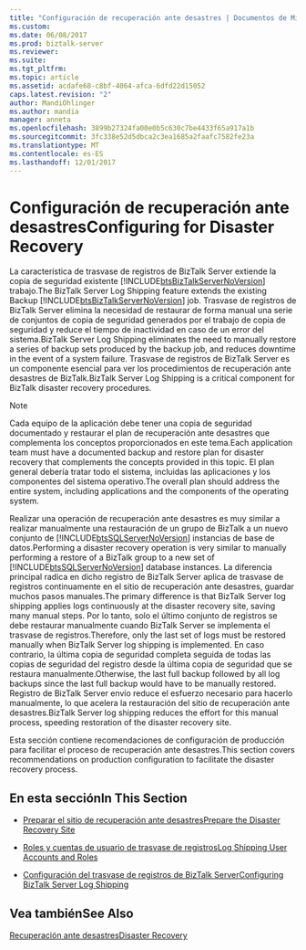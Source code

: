 ```yaml
---
title: "Configuración de recuperación ante desastres | Documentos de Microsoft"
ms.custom: 
ms.date: 06/08/2017
ms.prod: biztalk-server
ms.reviewer: 
ms.suite: 
ms.tgt_pltfrm: 
ms.topic: article
ms.assetid: acdafe68-c8bf-4064-afca-6dfd22d15052
caps.latest.revision: "2"
author: MandiOhlinger
ms.author: mandia
manager: anneta
ms.openlocfilehash: 3899b27324fa00e0b5c630c7be4433f65a917a1b
ms.sourcegitcommit: 3fc338e52d5dbca2c3ea1685a2faafc7582fe23a
ms.translationtype: MT
ms.contentlocale: es-ES
ms.lasthandoff: 12/01/2017
---
```

# <a name="configuring-for-disaster-recovery"></a><span data-ttu-id="b7d9f-102">Configuración de recuperación ante desastres</span><span class="sxs-lookup"><span data-stu-id="b7d9f-102">Configuring for Disaster Recovery</span></span>
<span data-ttu-id="b7d9f-103">La característica de trasvase de registros de BizTalk Server extiende la copia de seguridad existente [!INCLUDE[btsBizTalkServerNoVersion](../includes/btsbiztalkservernoversion-md.md)] trabajo.</span><span class="sxs-lookup"><span data-stu-id="b7d9f-103">The BizTalk Server Log Shipping feature extends the existing Backup [!INCLUDE[btsBizTalkServerNoVersion](../includes/btsbiztalkservernoversion-md.md)] job.</span></span> <span data-ttu-id="b7d9f-104">Trasvase de registros de BizTalk Server elimina la necesidad de restaurar de forma manual una serie de conjuntos de copia de seguridad generados por el trabajo de copia de seguridad y reduce el tiempo de inactividad en caso de un error del sistema.</span><span class="sxs-lookup"><span data-stu-id="b7d9f-104">BizTalk Server Log Shipping eliminates the need to manually restore a series of backup sets produced by the backup job, and reduces downtime in the event of a system failure.</span></span> <span data-ttu-id="b7d9f-105">Trasvase de registros de BizTalk Server es un componente esencial para ver los procedimientos de recuperación ante desastres de BizTalk.</span><span class="sxs-lookup"><span data-stu-id="b7d9f-105">BizTalk Server Log Shipping is a critical component for BizTalk disaster recovery procedures.</span></span>  
  
> [!NOTE]  
>  <span data-ttu-id="b7d9f-106">Cada equipo de la aplicación debe tener una copia de seguridad documentado y restaurar el plan de recuperación ante desastres que complementa los conceptos proporcionados en este tema.</span><span class="sxs-lookup"><span data-stu-id="b7d9f-106">Each application team must have a documented backup and restore plan for disaster recovery that complements the concepts provided in this topic.</span></span> <span data-ttu-id="b7d9f-107">El plan general debería tratar todo el sistema, incluidas las aplicaciones y los componentes del sistema operativo.</span><span class="sxs-lookup"><span data-stu-id="b7d9f-107">The overall plan should address the entire system, including applications and the components of the operating system.</span></span>  
  
 <span data-ttu-id="b7d9f-108">Realizar una operación de recuperación ante desastres es muy similar a realizar manualmente una restauración de un grupo de BizTalk a un nuevo conjunto de [!INCLUDE[btsSQLServerNoVersion](../includes/btssqlservernoversion-md.md)] instancias de base de datos.</span><span class="sxs-lookup"><span data-stu-id="b7d9f-108">Performing a disaster recovery operation is very similar to manually performing a restore of a BizTalk group to a new set of [!INCLUDE[btsSQLServerNoVersion](../includes/btssqlservernoversion-md.md)] database instances.</span></span> <span data-ttu-id="b7d9f-109">La diferencia principal radica en dicho registro de BizTalk Server aplica de trasvase de registros continuamente en el sitio de recuperación ante desastres, guardar muchos pasos manuales.</span><span class="sxs-lookup"><span data-stu-id="b7d9f-109">The primary difference is that BizTalk Server log shipping applies logs continuously at the disaster recovery site, saving many manual steps.</span></span> <span data-ttu-id="b7d9f-110">Por lo tanto, solo el último conjunto de registros se debe restaurar manualmente cuando BizTalk Server se implementa el trasvase de registros.</span><span class="sxs-lookup"><span data-stu-id="b7d9f-110">Therefore, only the last set of logs must be restored manually when BizTalk Server log shipping is implemented.</span></span> <span data-ttu-id="b7d9f-111">En caso contrario, la última copia de seguridad completa seguida de todas las copias de seguridad del registro desde la última copia de seguridad que se restaura manualmente.</span><span class="sxs-lookup"><span data-stu-id="b7d9f-111">Otherwise, the last full backup followed by all log backups since the last full backup would have to be manually restored.</span></span> <span data-ttu-id="b7d9f-112">Registro de BizTalk Server envío reduce el esfuerzo necesario para hacerlo manualmente, lo que acelera la restauración del sitio de recuperación ante desastres.</span><span class="sxs-lookup"><span data-stu-id="b7d9f-112">BizTalk Server log shipping reduces the effort for this manual process, speeding restoration of the disaster recovery site.</span></span>  
  
 <span data-ttu-id="b7d9f-113">Esta sección contiene recomendaciones de configuración de producción para facilitar el proceso de recuperación ante desastres.</span><span class="sxs-lookup"><span data-stu-id="b7d9f-113">This section covers recommendations on production configuration to facilitate the disaster recovery process.</span></span>  
  
## <a name="in-this-section"></a><span data-ttu-id="b7d9f-114">En esta sección</span><span class="sxs-lookup"><span data-stu-id="b7d9f-114">In This Section</span></span>  
  
-   [<span data-ttu-id="b7d9f-115">Preparar el sitio de recuperación ante desastres</span><span class="sxs-lookup"><span data-stu-id="b7d9f-115">Prepare the Disaster Recovery Site</span></span>](../technical-guides/prepare-the-disaster-recovery-site.md)  
  
-   [<span data-ttu-id="b7d9f-116">Roles y cuentas de usuario de trasvase de registros</span><span class="sxs-lookup"><span data-stu-id="b7d9f-116">Log Shipping User Accounts and Roles</span></span>](../technical-guides/log-shipping-user-accounts-and-roles.md)  
  
-   [<span data-ttu-id="b7d9f-117">Configuración del trasvase de registros de BizTalk Server</span><span class="sxs-lookup"><span data-stu-id="b7d9f-117">Configuring BizTalk Server Log Shipping</span></span>](../technical-guides/configuring-biztalk-server-log-shipping.md)  
  
## <a name="see-also"></a><span data-ttu-id="b7d9f-118">Vea también</span><span class="sxs-lookup"><span data-stu-id="b7d9f-118">See Also</span></span>  
 [<span data-ttu-id="b7d9f-119">Recuperación ante desastres</span><span class="sxs-lookup"><span data-stu-id="b7d9f-119">Disaster Recovery</span></span>](../technical-guides/disaster-recovery.md)